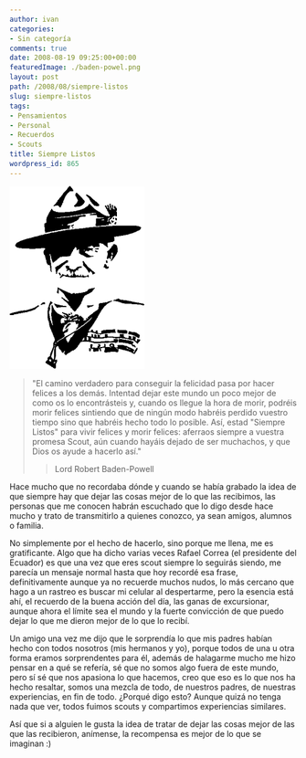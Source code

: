 ```yaml
---
author: ivan
categories:
- Sin categoría
comments: true
date: 2008-08-19 09:25:00+00:00
featuredImage: ./baden-powel.png
layout: post
path: /2008/08/siempre-listos
slug: siempre-listos
tags:
- Pensamientos
- Personal
- Recuerdos
- Scouts
title: Siempre Listos
wordpress_id: 865
---
```


[![](./baden-powel.png)](https://1.bp.blogspot.com/_T2UWuNJg3dQ/SKpOVuwWKVI/AAAAAAAAA0k/7XtAksfgWx4/s1600-h/baden+powel.png)

<blockquote>"El camino verdadero para conseguir la felicidad pasa por hacer felices a los demás. Intentad dejar este mundo un poco mejor de como os lo encontrásteis y, cuando os llegue la hora de morir, podréis morir felices sintiendo que de ningún modo habréis perdido vuestro tiempo sino que habréis hecho todo lo posible. Así, estad "Siempre Listos" para vivir felices y morir felices: aferraos siempre a vuestra promesa Scout, aún cuando hayáis dejado de ser muchachos, y que Dios os ayude a hacerlo así."

> Lord Robert Baden-Powell
>
> </blockquote>

Hace mucho que no recordaba dónde y cuando se había grabado la idea de que siempre hay que dejar las cosas mejor de lo que las recibimos, las personas que me conocen habrán escuchado que lo digo desde hace mucho y trato de transmitirlo a quienes conozco, ya sean amigos, alumnos o familia.

No simplemente por el hecho de hacerlo, sino porque me llena, me es gratificante. Algo que ha dicho varias veces Rafael Correa (el presidente del Ecuador) es que una vez que eres scout siempre lo seguirás siendo, me parecía un mensaje normal hasta que hoy recordé esa frase, definitivamente aunque ya no recuerde muchos nudos, lo más cercano que hago a un rastreo es buscar mi celular al despertarme, pero la esencia está ahí, el recuerdo de la buena acción del día, las ganas de excursionar, aunque ahora el límite sea el mundo y la fuerte convicción de que puedo dejar lo que me dieron mejor de lo que lo recibí.

Un amigo una vez me dijo que le sorprendía lo que mis padres habían hecho con todos nosotros (mis hermanos y yo), porque todos de una u otra forma eramos sorprendentes para él, además de halagarme mucho me hizo pensar en a qué se refería, sé que no somos algo fuera de este mundo, pero sí sé que nos apasiona lo que hacemos, creo que eso es lo que nos ha hecho resaltar, somos una mezcla de todo, de nuestros padres, de nuestras experiencias, en fin de todo. ¿Porqué digo esto? Aunque quizá no tenga nada que ver, todos fuimos scouts y compartimos experiencias similares.

Así que si a alguien le gusta la idea de tratar de dejar las cosas mejor de las que las recibieron, anímense, la recompensa es mejor de lo que se imaginan :)
